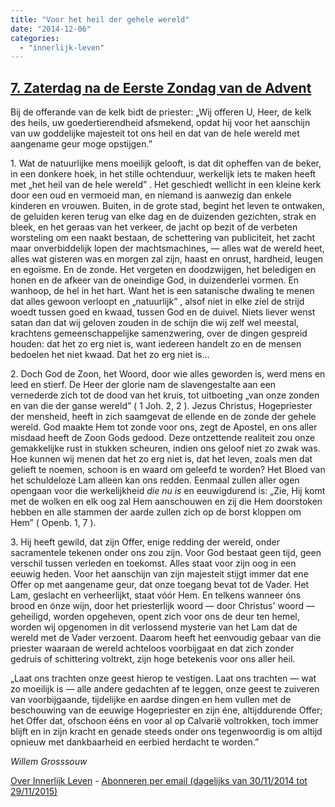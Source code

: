 ```yaml
---
title: "Voor het heil der gehele wereld"
date: "2014-12-06"
categories: 
  - "innerlijk-leven"
---
```


## [7\. Zaterdag na de Eerste Zondag van de Advent](http://ift.tt/1AxqtpJ)

Bij de offerande van de kelk bidt de priester: „Wij offeren U, Heer, de kelk des heils, uw goedertierendheid afsmekend, opdat hij voor het aanschijn van uw goddelijke majesteit tot ons heil en dat van de hele wereld met aangename geur moge opstijgen.”

1\. Wat de natuurlijke mens moeilijk gelooft, is dat dit opheffen van de beker, in een donkere hoek, in het stille ochtenduur, werkelijk iets te maken heeft met „het heil van de hele wereld” . Het geschiedt wellicht in een kleine kerk door een oud en vermoeid man, en niemand is aanwezig dan enkele kinderen en vrouwen. Buiten, in de grote stad, begint het leven te ontwaken, de geluiden keren terug van elke dag en de duizenden gezichten, strak en bleek, en het geraas van het verkeer, de jacht op bezit of de verbeten worsteling om een naakt bestaan, de schettering van publiciteit, het zacht maar onverbiddelijk lopen der machtsmachines, — alles wat de wereld heet, alles wat gisteren was en morgen zal zijn, haast en onrust, hardheid, leugen en egoïsme. En de zonde. Het vergeten en doodzwijgen, het beledigen en honen en de afkeer van de oneindige God, in duizenderlei vormen. En wanhoop, de hel in het hart. Want het is een satanische dwaling te menen dat alles gewoon verloopt en „natuurlijk” , alsof niet in elke ziel de strijd woedt tussen goed en kwaad, tussen God en de duivel. Niets liever wenst satan dan dat wij geloven zouden in de schijn die wij zelf wel meestal, krachtens gemeenschappelijke samenzwering, over de dingen gespreid houden: dat het zo erg niet is, want iedereen handelt zo en de mensen bedoelen het niet kwaad. Dat het zo erg niet is…

2\. Doch God de Zoon, het Woord, door wie alles geworden is, werd mens en leed en stierf. De Heer der glorie nam de slavengestalte aan een vernederde zich tot de dood van het kruis, tot uitboeting „van onze zonden en van die der ganse wereld” ( 1 Joh. 2, 2 ). Jezus Christus, Hogepriester der mensheid, heeft in zich saamgevat de ellende en de zonde der gehele wereld. God maakte Hem tot zonde voor ons, zegt de Apostel, en ons aller misdaad heeft de Zoon Gods gedood. Deze ontzettende realiteit zou onze gemakkelijke rust in stukken scheuren, indien ons geloof niet zo zwak was. Hoe kunnen wij menen dat het zo erg niet is, dat het leven, zoals men dat gelieft te noemen, schoon is en waard om geleefd te worden? Het Bloed van het schuldeloze Lam alleen kan ons redden. Eenmaal zullen aller ogen opengaan voor die werkelijkheid _die nu is_ en eeuwigdurend is: „Zie, Hij komt met de wolken en elk oog zal Hem aanschouwen en zij die Hem doorstoken hebben en alle stammen der aarde zullen zich op de borst kloppen om Hem” ( Openb. 1, 7 ).

3\. Hij heeft gewild, dat zijn Offer, enige redding der wereld, onder sacramentele tekenen onder ons zou zijn. Voor God bestaat geen tijd, geen verschil tussen verleden en toekomst. Alles staat voor zijn oog in een eeuwig heden. Voor het aanschijn van zijn majesteit stijgt immer dat ene Offer op met aangename geur, dat onze toegang bevat tot de Vader. Het Lam, geslacht en verheerlijkt, staat vóór Hem. En telkens wanneer óns brood en ónze wijn, door het priesterlijk woord — door Christus' woord — geheiligd, worden opgeheven, opent zich voor ons de deur ten hemel, worden wij opgenomen in dit verlossend mysterie van het Lam dat de wereld met de Vader verzoent. Daarom heeft het eenvoudig gebaar van die priester waaraan de wereld achteloos voorbijgaat en dat zich zonder gedruis of schittering voltrekt, zijn hoge betekenis voor ons aller heil.

„Laat ons trachten onze geest hierop te vestigen. Laat ons trachten — wat zo moeilijk is — alle andere gedachten af te leggen, onze geest te zuiveren van voorbijgaande, tijdelijke en aardse dingen en hem vullen met de beschouwing van de eeuwige Hogepriester en zijn éne, altijddurende Offer; het Offer dat, ofschoon ééns en voor al op Calvarië voltrokken, toch immer blijft en in zijn kracht en genade steeds onder ons tegenwoordig is om altijd opnieuw met dankbaarheid en eerbied herdacht te worden.”

_Willem Grosssouw_

[Over Innerlijk Leven](http://ift.tt/1y6X5mY) - [Abonneren per email (dagelijks van 30/11/2014 tot 29/11/2015)](http://eepurl.com/9P3DT)
